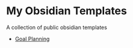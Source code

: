 # My Obsidian Templates

A collection of public obsidian templates

- [Goal Planning](./goal-planning.md)
